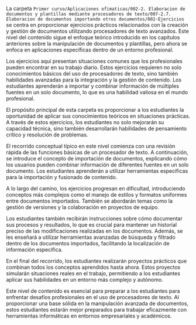 La carpeta `Primer curso/Aplicaciones ofimaticas/002-2. Elaboracion de documentos y plantillas mediante procesadores de texto/007-2.7. Elaboracion de documentos importando otros documentos/002-Ejercicios` se centra en proporcionar ejercicios prácticos relacionados con la creación y gestión de documentos utilizando procesadores de texto avanzados. Este nivel del contenido sigue el enfoque teórico introducido en los capítulos anteriores sobre la manipulación de documentos y plantillas, pero ahora se enfoca en aplicaciones específicas dentro de un entorno profesional.

Los ejercicios aquí presentan situaciones comunes que los profesionales pueden encontrar en su trabajo diario. Estos ejercicios requieren no solo conocimientos básicos del uso de procesadores de texto, sino también habilidades avanzadas para la integración y la gestión de contenido. Los estudiantes aprenderán a importar y combinar información de múltiples fuentes en un solo documento, lo que es una habilidad valiosa en el mundo profesional.

El propósito principal de esta carpeta es proporcionar a los estudiantes la oportunidad de aplicar sus conocimientos teóricos en situaciones prácticas. A través de estos ejercicios, los estudiantes no solo mejorarán su capacidad técnica, sino también desarrollarán habilidades de pensamiento crítico y resolución de problemas.

El recorrido conceptual típico en este nivel comienza con una revisión rápida de las funciones básicas de un procesador de texto. A continuación, se introduce el concepto de importación de documentos, explicando cómo los usuarios pueden combinar información de diferentes fuentes en un solo documento. Los estudiantes aprenderán a utilizar herramientas específicas para la importación y fusionado de contenido.

A lo largo del camino, los ejercicios progresan en dificultad, introduciendo conceptos más complejos como el manejo de estilos y formatos uniformes entre documentos importados. También se abordarán temas como la gestión de versiones y la colaboración en proyectos de equipo.

Los estudiantes también recibirán instrucciones sobre cómo documentar sus procesos y resultados, lo que es crucial para mantener un historial preciso de las modificaciones realizadas en los documentos. Además, se les enseñará a utilizar herramientas avanzadas de búsqueda y filtrado dentro de los documentos importados, facilitando la localización de información específica.

En el final del recorrido, los estudiantes realizarán proyectos prácticos que combinan todos los conceptos aprendidos hasta ahora. Estos proyectos simularán situaciones reales en el trabajo, permitiendo a los estudiantes aplicar sus habilidades en un entorno más complejo y autónomo.

Este nivel de contenido es esencial para preparar a los estudiantes para enfrentar desafíos profesionales en el uso de procesadores de texto. Al proporcionar una base sólida en la manipulación avanzada de documentos, estos estudiantes estarán mejor preparados para trabajar eficazmente con herramientas informáticas en entornos empresariales y académicos.
